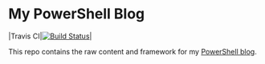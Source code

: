 # My PowerShell Blog

|Travis CI|[![Build Status](https://travis-ci.org/thedavecarroll/powershell.anovelidea.org.svg?branch=master)](https://travis-ci.org/thedavecarroll/powershell.anovelidea.org)|

This repo contains the raw content and framework for my [PowerShell blog](https://powershell.anovelidea.org).
